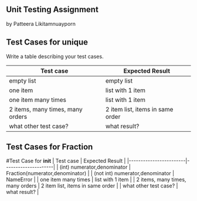 ## Unit Testing Assignment

by Patteera Likitamnuayporn


## Test Cases for unique

Write a table describing your test cases.

| Test case              |  Expected Result    |
|------------------------|---------------------|
| empty list             |  empty list         |
| one item               |  list with 1 item   |
| one item many times    |  list with 1 item   |
| 2 items, many times, many orders | 2 item list, items in same order  |
| what other test case?  |  what result?       |


## Test Cases for Fraction

#Test Case for __init__
| Test case              |  Expected Result    |
|------------------------|---------------------|
| (int) numerator,denominator  |  Fraction(numerator,denominator)  |
| (not int) numerator,denominator |  NameError   |
| one item many times    |  list with 1 item   |
| 2 items, many times, many orders | 2 item list, items in same order  |
| what other test case?  |  what result?       |
